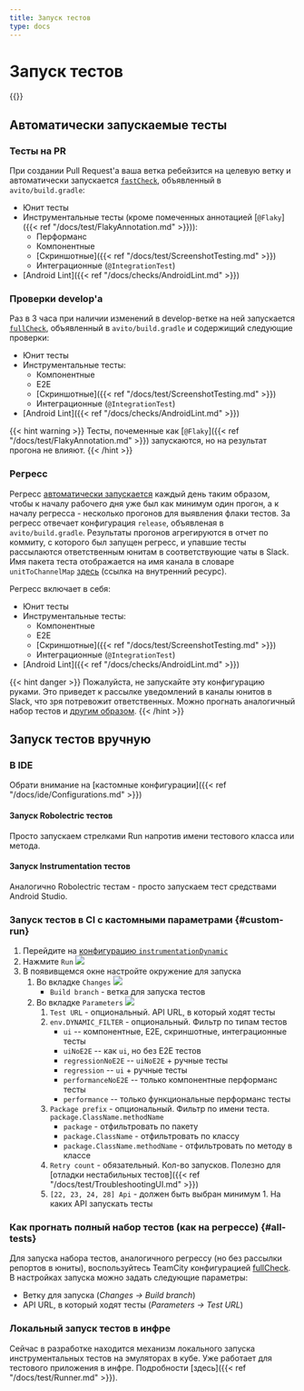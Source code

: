 ```yaml
---
title: Запуск тестов
type: docs
---
```


# Запуск тестов

{{<avito page>}}

## Автоматически запускаемые тесты

### Тесты на PR

При создании Pull Request'а ваша ветка ребейзится на целевую ветку и автоматически запускается
[`fastCheck`](http://links.k.avito.ru/PV), объявленный в `avito/build.gradle`:
- Юнит тесты
- Инструментальные тесты (кроме помеченных аннотацией [`@Flaky`]({{< ref "/docs/test/FlakyAnnotation.md" >}})):
  - Перформанс
  - Компонентные
  - [Скриншотные]({{< ref "/docs/test/ScreenshotTesting.md" >}})
  - Интеграционные (`@IntegrationTest`)
- [Android Lint]({{< ref "/docs/checks/AndroidLint.md" >}})

### Проверки develop'а

Раз в 3 часа при наличии изменений в develop-ветке на ней запускается [`fullCheck`](http://links.k.avito.ru/5u),
объявленный в `avito/build.gradle` и содержищий следующие проверки:
- Юнит тесты
- Инструментальные тесты:
  - Компонентные
  - E2E
  - [Скриншотные]({{< ref "/docs/test/ScreenshotTesting.md" >}})
  - Интеграционные (`@IntegrationTest`)
- [Android Lint]({{< ref "/docs/checks/AndroidLint.md" >}})

{{< hint warning >}}
Тесты, почеменные как [`@Flaky`]({{< ref "/docs/test/FlakyAnnotation.md" >}}) запускаются, но на результат прогона не влияют.
{{< /hint >}}

### Регресс

Регресс [автоматически запускается](http://links.k.avito.ru/OjE) каждый день таким образом, чтобы к началу рабочего дня
уже был как минимум один прогон, а к началу регресса - несколько прогонов для выявления флаки тестов. За регресс
отвечает конфигурация `release`, объявленая в `avito/build.gradle`. Результаты прогонов агрегируются в отчет по коммиту,
с которого был запущен регресс, и упавшие тесты рассылаются ответственным юнитам в соответствующие чаты в Slack. Имя
пакета теста отображается на имя канала в словаре `unitToChannelMap` [здесь](http://links.k.avito.ru/RM) (ссылка на
внутренний ресурс).

Регресс включает в себя:
- Юнит тесты
- Инструментальные тесты:
  - Компонентные
  - E2E
  - [Скриншотные]({{< ref "/docs/test/ScreenshotTesting.md" >}})
  - Интеграционные (`@IntegrationTest`)
- [Android Lint]({{< ref "/docs/checks/AndroidLint.md" >}})

{{< hint danger >}}
Пожалуйста, не запускайте эту конфигурацию руками. Это приведет к рассылке уведомлений в каналы юнитов в Slack, что зря
потревожит ответственных. Можно прогнать аналогичный набор тестов и [другим образом](#all-tests).
{{< /hint >}}

## Запуск тестов вручную

### В IDE

Обрати внимание на [кастомные конфигурации]({{< ref "/docs/ide/Configurations.md" >}})

#### Запуск Robolectric тестов

Просто запускаем стрелками Run напротив имени тестового класса или метода.

#### Запуск Instrumentation тестов

Аналогично Robolectric тестам - просто запускаем тест средствами Android Studio.

### Запуск тестов в CI с кастомными параметрами {#custom-run}

1. Перейдите на [конфигурацию `instrumentationDynamic`](http://links.k.avito.ru/tmctAvitoAndroidInstrumentationDynamic)
2. Нажмите `Run` ![](https://user-images.githubusercontent.com/8560287/89888381-86d8de80-dbd8-11ea-8369-55b517b07b39.png)
3. В появивщемся окне настройте окружение для запуска
    1. Во вкладке `Changes`
    ![](https://user-images.githubusercontent.com/8560287/89891426-b6d6b080-dbdd-11ea-8de1-4b68d747d05e.png)
        - `Build branch` - ветка для запуска тестов
    1. Во вкладке `Parameters`
    ![](https://user-images.githubusercontent.com/8560287/89905536-feb40280-dbf2-11ea-8555-9063fe1c272f.png)
        1. `Test URL` - опциональный. API URL, в который ходят тесты
        2. `env.DYNAMIC_FILTER` - опциональный. Фильтр по типам тестов
            - `ui` -- компонентные, E2E, скриншотные, интеграционные тесты
            - `uiNoE2E` -- как `ui`, но без E2E тестов
            - `regressionNoE2E` -- `uiNoE2E` + ручные тесты
            - `regression` -- `ui` + ручные тесты
            - `performanceNoE2E` -- только компонентные перформанс тесты
            - `performance` -- только функциональные перформанс тесты
        3. `Package prefix` - опциональный. Фильтр по имени теста. `package.ClassName.methodName`
            - `package` - отфильтровать по пакету
            - `package.ClassName` - отфильтровать по классу
            - `package.ClassName.methodName` - отфильтровать по методу в классе
        4. `Retry count` - обязательный. Кол-во запусков. Полезно для [отладки нестабильных тестов]({{< ref "/docs/test/TroubleshootingUI.md" >}})
        5. `[22, 23, 24, 28] Api` - должен быть выбран минимум 1. На каких API запускать тесты

### Как прогнать полный набор тестов (как на регрессе) {#all-tests}

Для запуска набора тестов, аналогичного регрессу (но без рассылки репортов в юниты), воспользуйтесь TeamCity
конфигурацией [fullCheck](http://links.k.avito.ru/5u). В настройках запуска можно задать следующие параметры:
- Ветку для запуска (*Changes -> Build branch*)
- API URL, в который ходят тесты (*Parameters -> Test URL*)

### Локальный запуск тестов в инфре

Сейчас в разработке находится механизм локального запуска инструментальных тестов на эмуляторах в кубе. Уже работает для
тестового приложения в инфре. Подробности [здесь]({{< ref "/docs/test/Runner.md" >}}).

